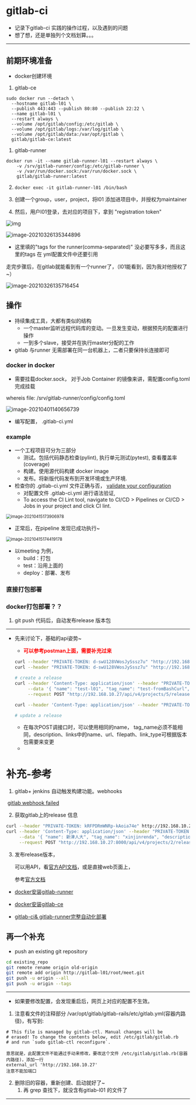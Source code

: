 # gitlab-ci

- 记录下gitlab-ci 实践的操作过程，以及遇到的问题
- 想了想，还是单独列个文档划算。。。

---

## 前期环境准备

- docker创建环境

1. gitlab-ce

```
sudo docker run --detach \
  --hostname gitlab-l01 \
  --publish 443:443 --publish 80:80 --publish 22:22 \
  --name gitlab-l01 \
  --restart always \
  --volume /opt/gitlab/config:/etc/gitlab \
  --volume /opt/gitlab/logs:/var/log/gitlab \
  --volume /opt/gitlab/data:/var/opt/gitlab \
  gitlab/gitlab-ce:latest
```

1. gitlab-runner

```
docker run -it --name gitlab-runner-l01 --restart always \
    -v /srv/gitlab-runner/config:/etc/gitlab-runner \
    -v /var/run/docker.sock:/var/run/docker.sock \
    gitlab/gitlab-runner:latest
```

2. `docker exec -it gitlab-runner-l01 /bin/bash`

3. 创建一个group，user，project，将l01 添加进项目中，并授权为maintainer

4. 然后，用户l01登录，去对应的项目下，拿到 "registration token"

![img](https://gitee.com/liuzel01/picbed/raw/master/data/20210326114428_gitlab_ci_runnertoken.png)

![image-20210326135344896](https://gitee.com/liuzel01/picbed/raw/master/data/20210326135344_gitlab_ci_runnerregist.png)

- 这里填的"tags for the runner(comma-separated)" 没必要写多多，而且这里的tags 在 yml配置文件中还要引用

走完步骤后，在gitlab就能看到有一个runner了，（l01能看到，因为我对他授权了~）

![image-20210326135716454](https://gitee.com/liuzel01/picbed/raw/master/data/20210326135716_gitlab_ci_runnerr.png)

## 操作

- 持续集成工具，大都有类似的结构
  - 一个master监听远程代码库的变动。一旦发生变动，根据预先的配置进行操作
  - 一到多个slave，接受并在执行master分配的工作
- gitlab 与runner 无需部署在同一台机器上，二者只要保持长连接即可

### docker in docker

- 需要挂载docker.sock， 对于Job Container 的镜像来讲，需配置config.toml完成挂载

whereis file: /srv/gitlab-runner/config/config.toml 

![image-20210401140656739](https://gitee.com/liuzel01/picbed/raw/master/data/20210401140656_gitlab_ci_config.png)

- 编写配置， .gitlab-ci.yml 



### example

- 一个工程项目可分为三部分
  - 测试。包括代码静态检查(pylint), 执行单元测试(pytest), 查看覆盖率(coverage)
  - 构建。使用源代码构建 docker image
  - 发布。将新版代码发布到开发环境或生产环境.
- 检查你的 .gitlab-ci.yml 文件正确与否， [validate your configuration](http://192.168.10.27/l01/meet-l02/-/ci/lint)
  - 对配置文件 .gitlab-ci.yml 进行语法验证,
  - To access the CI Lint tool, navigate to CI/CD > Pipelines or CI/CD > Jobs in your project and click CI lint.

<img src="https://gitee.com/liuzel01/picbed/raw/master/data/20210415173907_gitlab_ci_lint.png" alt="image-20210415173906978" style="zoom:80%;" />

- 正常后，在pipeline 发现已成功执行~

<img src="https://gitee.com/liuzel01/picbed/raw/master/data/20210415174419_gitlab_ci_pipeline.png" alt="image-20210415174419178" style="zoom:80%;" />

- 以meeting 为例，
  - build：打包
  - test：沿用上面的
  - deploy：部署、发布

### 直接打包部署

### docker打包部署？？

1. git push 代码后，自动发布release 版本包

---

- 先来讨论下，基础的api姿势~

  - <font color=red>**可以参考postman上面，需要补充过来**</font>

  ```bash
  curl --header "PRIVATE-TOKEN: d-swU128VWosJySssz7u" "http://192.168.10.27/api/v4/projects/5/releases"    实际上，在postman直接GET 方法调用url也可以看到
  curl --header "PRIVATE-TOKEN: d-swU128VWosJySssz7u" "http://192.168.10.27/api/v4/projects/5/releases/jiaoyuju"  OR "http://192.168.10.27/api/v4/projects/5/releases/v3.1-zhujianju"
  
  # create a release
  curl --header 'Content-Type: application/json' --header "PRIVATE-TOKEN: d-swU128VWosJySssz7u" \
       --data '{ "name": "test-l01", "tag_name": "test-fromBashCurl", "ref":"meeting_standard_v3.1","description": "test-fromBashCurl release-l01", "assets": { "links": [{ "name": "测试用-l01", "url": "http://meeting.sipingsoft.com/apk-static/app-10.1.apk", "filepath": "/binaries/linux-amd64", "link_type":"other" }] } }' \
       --request POST "http://192.168.10.27/api/v4/projects/5/releases"
  
  curl --header 'Content-Type: application/json' --header "PRIVATE-TOKEN: d-swU128VWosJySssz7u"      --data '{ "name": "测试-温江区", "tag_name": "温江区教育局_v1.1", "ref":"meeting_standard_v3.1","description": "测试-温江区 autorelease-l04\n - 此次release作为测试用xxx\n\n 1. 此次更新解决了xxxx\n2. 修复了xxxx问题\n3. 优化zzzzzz", "assets": { "links": [{ "name": "温江区-v3.1", "url": "http://meeting.sipingsoft.com/apk-static/app-10.1.apk", "filepath": "/binaries/wenjiang_app_stable", "link_type":"other" }] } }'      --request POST "http://192.168.10.27/api/v4/projects/5/releases"
  
  # update a release
  
  
  ```

  - 在每次POST调接口时，可以使用相同的name， tag_name必须不能相同，description、links中的name、url、filepath、link_type可根据版本包需要来变更
  - 









# 补充-参考

1. gitlab+ jenkins 自动触发构建功能。webhooks

​    [gitlab webhook failed](https://github.com/jenkinsci/gitlab-plugin#gitlab-to-jenkins-authentication)

2. 获取gitlab上的release 信息

```bash
curl --header "PRIVATE-TOKEN: kRFPDRmWNRp-kAoia74e" http://192.168.10.27:8000/api/v4/projects/2/releases/xinjinrenda
curl --header 'Content-Type: application/json' --header "PRIVATE-TOKEN: kRFPDRmWNRp-kAoia74e" \
     --data '{ "name": 新津人大", "tag_name": "xinjinrenda", "description": "Super nice release-新津人大，修复了以下：...", "assets": { "links": [{ "name": "xinjinrenda_v3.0", "url": "http://meeting.sipingsoft.com", "filepath": "/apk/jiaoyu_apk_3.1.apk", "link_type":"other" }] } }' \
     --request POST "http://192.168.10.27:8000/api/v4/projects/2/releases"
```

3. 发布release版本，

   可以用API，看[官方API文档](https://docs.gitlab.com/ee/api/releases/#releases-api)，或是直接web页面上，

   参考[官方文档](https://www.bookstack.cn/read/gitlab-doc-zh/269860#tag-name)

- [docker安装gitlab-runner](https://docs.gitlab.com/runner/install/docker.html#option-1-use-local-system-volume-mounts-to-start-the-runner-container)

- [docker安装gitlab-ce](https://docs.gitlab.com/omnibus/docker/#install-gitlab-using-docker-engine)

- [gitlab-ci& gitlab-runner完整自动化部署](https://zhuanlan.zhihu.com/p/109820989)



## 再一个补充

- push an existing git repository

```bash
cd existing_repo
git remote rename origin old-origin
git remote add origin http://gitlab-l01/root/meet.git
git push -u origin --all
git push -u origin --tags
```

---



- 如果要修改配置，会发现重启后，网页上对应的配置不生效。

1. 注意看文件的注释部分 /var/opt/gitlab/gitlab-rails/etc/gitlab.yml(容器内路径)，有写到:

```
# This file is managed by gitlab-ctl. Manual changes will be
# erased! To change the contents below, edit /etc/gitlab/gitlab.rb
# and run `sudo gitlab-ctl reconfigure`.

意思就是，此配置文件不能通过手动来修改，要改这个文件 /etc/gitlab/gitlab.rb(容器内路径)，添加一行
external_url 'http://192.168.10.27' 
注意不能加端口
```

2. 删除旧的容器，重新创建、启动就好了~
   1. 再 grep 查找下，就没含有gitlab-l01 的文件了

---

